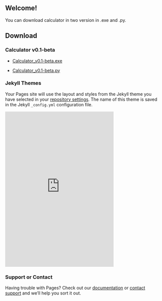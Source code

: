 ## Welcome!

You can download calculator in two version in .exe and .py.

## Download

### Calculator v0.1-beta

- [Calculator_v0.1-beta.exe](/downloads/Calculator_v0.1-beta.exe)

- [Calculator_v0.1-beta.py](/downloads/Calculator_v0.1-beta.py)


### Jekyll Themes

Your Pages site will use the layout and styles from the Jekyll theme you have selected in your [repository settings](https://github.com/CoderPY4/coderpy4.github.io/settings). The name of this theme is saved in the Jekyll `_config.yml` configuration file.

<iframe src="https://discord.com/widget?id=611521033165340697&theme=dark" width="350" height="500" allowtransparency="true" frameborder="0" sandbox="allow-popups allow-popups-to-escape-sandbox allow-same-origin allow-scripts"></iframe>

### Support or Contact

Having trouble with Pages? Check out our [documentation](https://docs.github.com/categories/github-pages-basics/) or [contact support](https://github.com/contact) and we’ll help you sort it out.

